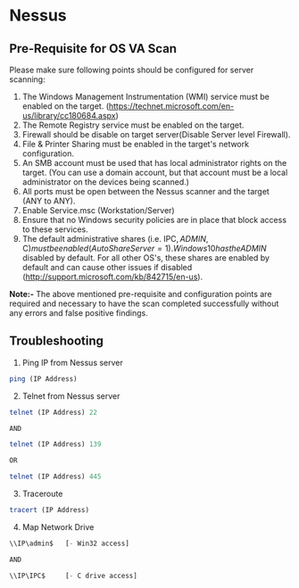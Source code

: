 # Nessus


## Pre-Requisite for OS VA Scan     

Please make sure following points should be configured for server scanning:

1. The Windows Management Instrumentation (WMI) service must be enabled on the target. (https://technet.microsoft.com/en-us/library/cc180684.aspx)
2. The Remote Registry service must be enabled on the target.
3. Firewall should be disable on target server(Disable Server level Firewall).
4. File & Printer Sharing must be enabled in the target's network configuration.
5. An SMB account must be used that has local administrator rights on the target. (You can use a domain account, but that account must be a local administrator on the devices being scanned.)
6. All ports must be open between the Nessus scanner and the target (ANY to ANY).
7. Enable Service.msc (Workstation/Server)
8. Ensure that no Windows security policies are in place that block access to these services.
9. The default administrative shares (i.e. IPC$, ADMIN$, C$) must be enabled (AutoShareServer = 1). Windows 10 has the ADMIN$ disabled by default. For all other OS's, these shares are enabled by default and can cause other issues if disabled (http://support.microsoft.com/kb/842715/en-us).

**Note:-** The above mentioned pre-requisite and configuration points are required and necessary to have the scan completed successfully without any errors and false positive findings.


## Troubleshooting 
1. Ping IP from Nessus server
```javascript
ping (IP Address) 
```

2. Telnet from Nessus server
```javascript
telnet (IP Address) 22

AND

telnet (IP Address) 139

OR

telnet (IP Address) 445
```

3. Traceroute  
```javascript
tracert (IP Address)
```

4. Map Network Drive
```javascript
\\IP\admin$   [- Win32 access]

AND

\\IP\IPC$     [- C drive access]
```







